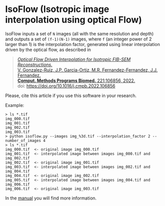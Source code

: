 # IsoFlow (Isotropic image interpolation using optical Flow)
IsoFlow inputs a set of `N` images (all with the same resolution and depth) and outputs a set of `(f-1)(N-1)` images, where `f` (an integer power of 2 larger than 1) is the interpolation factor, generated using linear interpolation driven by the optical flow, as described in 

> [*Optical Flow Driven Interpolation for Isotropic FIB-SEM Reconstructions.*](https://www.sciencedirect.com/science/article/pii/S0169260722002383)  
> [V. Gonzalez-Ruiz, J.P. Garcia-Ortiz, M.R. Fernandez-Fernandez, J.J. Fernandez.](https://www.sciencedirect.com/science/article/pii/S0169260722002383)  
> [**Comput. Methods Programs Biomed.** 221:106856, 2022.](https://www.sciencedirect.com/science/article/pii/S0169260722002383)  
> doi: https://doi.org/10.1016/j.cmpb.2022.106856  

Please, cite this article if you use this software in your research.

Example:

    > ls *.tif
    img_000.tif
    img_001.tif
    img_002.tif
    img_003.tif
    > python isoflow.py --images img_%3d.tif --interpolation_factor 2 --number_of_images 4
    > ls *.tif
    img_000.tif  <- original image img_000.tif
    img_001.tif  <- interpolated image between images img_000.tif and img_002.tif
    img_002.tif  <- original image img_001.tif
    img_003.tif  <- interpolated image between images img_002.tif and img_004.tif
    img_004.tif  <- original image img_002.tif 
    img_005.tif  <- interpolated image between images img_004.tif and img_006.tif
    img_006.tif  <- original image img_003.tif

In the [manual](https://github.com/Z-interpolation/IsoFlow/blob/main/manual/manual.ipynb) you will find more information.
